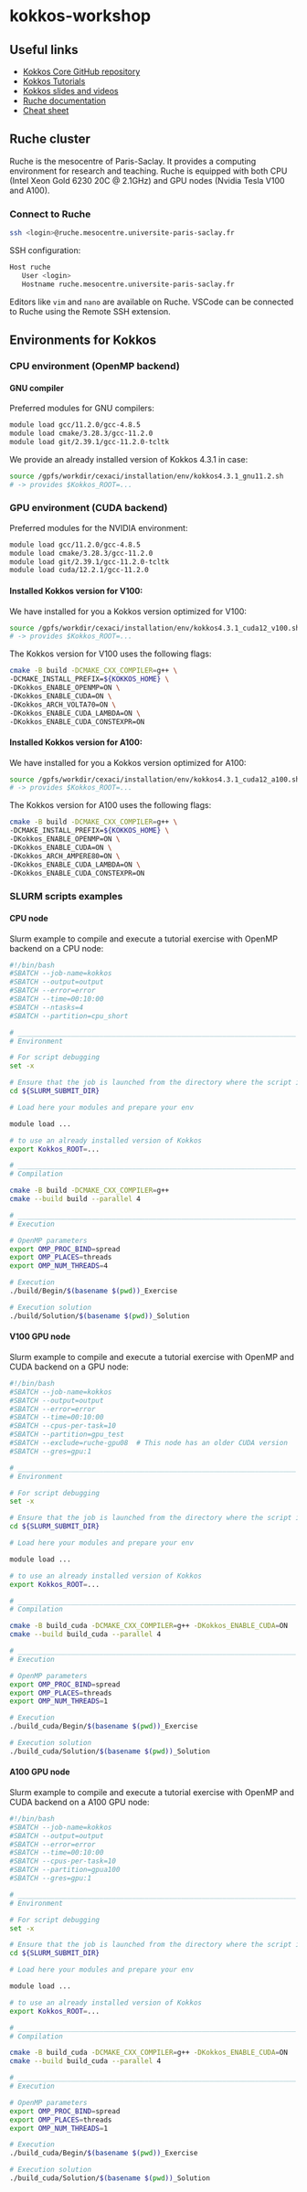 # kokkos-workshop

## Useful links

- [Kokkos Core GitHub repository](https://github.com/kokkos/kokkos)
- [Kokkos Tutorials](https://github.com/kokkos/kokkos-tutorials)
- [Kokkos slides and videos](https://kokkos.org/kokkos-core-wiki/videolectures.html)
- [Ruche documentation](https://mesocentre.pages.centralesupelec.fr/user_doc/)
- [Cheat sheet](https://github.com/CExA-project/cheat-sheet-for-kokkos/tree/main?tab=readme-ov-file)

## Ruche cluster

Ruche is the mesocentre of Paris-Saclay. It provides a computing environment for research and teaching.
Ruche is equipped with both CPU (Intel Xeon Gold 6230 20C @ 2.1GHz) and GPU nodes (Nvidia Tesla V100 and A100).

### Connect to Ruche

```bash
ssh <login>@ruche.mesocentre.universite-paris-saclay.fr
```

SSH configuration:
```bash
Host ruche
   User <login>
   Hostname ruche.mesocentre.universite-paris-saclay.fr
```

Editors like `vim` and `nano` are available on Ruche. VSCode can be connected to Ruche using the Remote SSH extension.

## Environments for Kokkos

### CPU environment (OpenMP backend)

#### GNU compiler

Preferred modules for GNU compilers:

```bash
module load gcc/11.2.0/gcc-4.8.5
module load cmake/3.28.3/gcc-11.2.0
module load git/2.39.1/gcc-11.2.0-tcltk
```

We provide an already installed version of Kokkos 4.3.1 in case:

```bash
source /gpfs/workdir/cexaci/installation/env/kokkos4.3.1_gnu11.2.sh
# -> provides $Kokkos_ROOT=...
```


### GPU environment (CUDA backend)

Preferred modules for the NVIDIA environment:

```bash
module load gcc/11.2.0/gcc-4.8.5
module load cmake/3.28.3/gcc-11.2.0
module load git/2.39.1/gcc-11.2.0-tcltk
module load cuda/12.2.1/gcc-11.2.0
```

#### Installed Kokkos version for V100:

We have installed for you a Kokkos version optimized for V100:

```bash
source /gpfs/workdir/cexaci/installation/env/kokkos4.3.1_cuda12_v100.sh
# -> provides $Kokkos_ROOT=...
```

The Kokkos version for V100 uses the following flags:
```bash
cmake -B build -DCMAKE_CXX_COMPILER=g++ \
-DCMAKE_INSTALL_PREFIX=${KOKKOS_HOME} \
-DKokkos_ENABLE_OPENMP=ON \
-DKokkos_ENABLE_CUDA=ON \
-DKokkos_ARCH_VOLTA70=ON \
-DKokkos_ENABLE_CUDA_LAMBDA=ON \
-DKokkos_ENABLE_CUDA_CONSTEXPR=ON
```

#### Installed Kokkos version for A100:

We have installed for you a Kokkos version optimized for A100:

```bash
source /gpfs/workdir/cexaci/installation/env/kokkos4.3.1_cuda12_a100.sh
# -> provides $Kokkos_ROOT=...
```

The Kokkos version for A100 uses the following flags:
```bash
cmake -B build -DCMAKE_CXX_COMPILER=g++ \
-DCMAKE_INSTALL_PREFIX=${KOKKOS_HOME} \
-DKokkos_ENABLE_OPENMP=ON \
-DKokkos_ENABLE_CUDA=ON \
-DKokkos_ARCH_AMPERE80=ON \
-DKokkos_ENABLE_CUDA_LAMBDA=ON \
-DKokkos_ENABLE_CUDA_CONSTEXPR=ON
```

### SLURM scripts examples

#### CPU node

Slurm example to compile and execute a tutorial exercise with OpenMP backend on a CPU node:

```bash
#!/bin/bash
#SBATCH --job-name=kokkos
#SBATCH --output=output
#SBATCH --error=error
#SBATCH --time=00:10:00
#SBATCH --ntasks=4
#SBATCH --partition=cpu_short

# ____________________________________________________________________
# Environment

# For script debugging
set -x

# Ensure that the job is launched from the directory where the script is located
cd ${SLURM_SUBMIT_DIR}

# Load here your modules and prepare your env

module load ...

# to use an already installed version of Kokkos
export Kokkos_ROOT=...

# ____________________________________________________________________
# Compilation

cmake -B build -DCMAKE_CXX_COMPILER=g++
cmake --build build --parallel 4

# ____________________________________________________________________
# Execution

# OpenMP parameters
export OMP_PROC_BIND=spread
export OMP_PLACES=threads
export OMP_NUM_THREADS=4

# Execution
./build/Begin/$(basename $(pwd))_Exercise

# Execution solution
./build/Solution/$(basename $(pwd))_Solution

```

#### V100 GPU node

Slurm example to compile and execute a tutorial exercise with OpenMP and CUDA backend on a GPU node:

```bash
#!/bin/bash
#SBATCH --job-name=kokkos
#SBATCH --output=output
#SBATCH --error=error
#SBATCH --time=00:10:00
#SBATCH --cpus-per-task=10
#SBATCH --partition=gpu_test
#SBATCH --exclude=ruche-gpu08  # This node has an older CUDA version
#SBATCH --gres=gpu:1

# ____________________________________________________________________
# Environment

# For script debugging
set -x

# Ensure that the job is launched from the directory where the script is located
cd ${SLURM_SUBMIT_DIR}

# Load here your modules and prepare your env

module load ...

# to use an already installed version of Kokkos
export Kokkos_ROOT=...

# ____________________________________________________________________
# Compilation

cmake -B build_cuda -DCMAKE_CXX_COMPILER=g++ -DKokkos_ENABLE_CUDA=ON
cmake --build build_cuda --parallel 4

# ____________________________________________________________________
# Execution

# OpenMP parameters
export OMP_PROC_BIND=spread
export OMP_PLACES=threads
export OMP_NUM_THREADS=1

# Execution
./build_cuda/Begin/$(basename $(pwd))_Exercise

# Execution solution
./build_cuda/Solution/$(basename $(pwd))_Solution
```

#### A100 GPU node

Slurm example to compile and execute a tutorial exercise with OpenMP and CUDA backend on a A100 GPU node:

```bash
#!/bin/bash
#SBATCH --job-name=kokkos
#SBATCH --output=output
#SBATCH --error=error
#SBATCH --time=00:10:00
#SBATCH --cpus-per-task=10
#SBATCH --partition=gpua100
#SBATCH --gres=gpu:1

# ____________________________________________________________________
# Environment

# For script debugging
set -x

# Ensure that the job is launched from the directory where the script is located
cd ${SLURM_SUBMIT_DIR}

# Load here your modules and prepare your env

module load ...

# to use an already installed version of Kokkos
export Kokkos_ROOT=...

# ____________________________________________________________________
# Compilation

cmake -B build_cuda -DCMAKE_CXX_COMPILER=g++ -DKokkos_ENABLE_CUDA=ON
cmake --build build_cuda --parallel 4

# ____________________________________________________________________
# Execution

# OpenMP parameters
export OMP_PROC_BIND=spread
export OMP_PLACES=threads
export OMP_NUM_THREADS=1

# Execution
./build_cuda/Begin/$(basename $(pwd))_Exercise

# Execution solution
./build_cuda/Solution/$(basename $(pwd))_Solution
```
